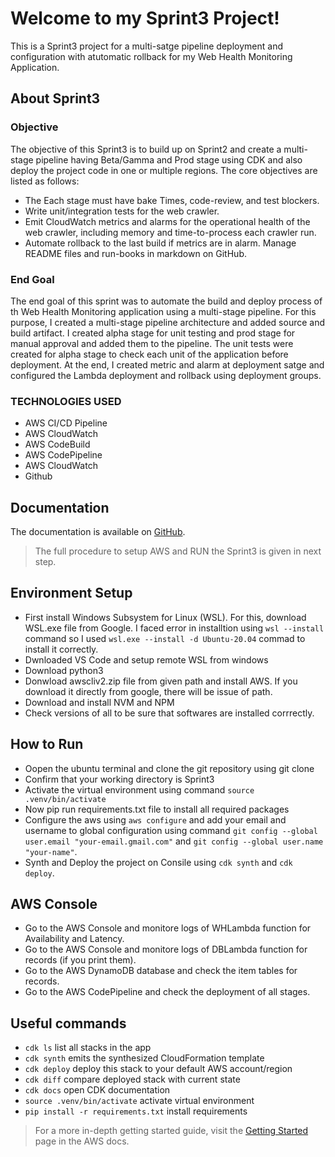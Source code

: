 
# Welcome to my Sprint3 Project!

This is a Sprint3 project for a multi-satge pipeline deployment and configuration with atutomatic rollback for my Web Health Monitoring Application.

## About Sprint3

### Objective

The objective of this Sprint3 is to build up on Sprint2 and create a multi-stage pipeline having Beta/Gamma and Prod stage using CDK and also deploy the project code in one or multiple regions. The core objectives are listed as follows:

* The Each stage must have bake Times, code-review, and test blockers.
* Write unit/integration tests for the web crawler.
* Emit CloudWatch metrics and alarms for the operational health of the web crawler, including memory and time-to-process each crawler run.
* Automate rollback to the last build if metrics are in alarm. Manage README files and run-books in markdown on GitHub.

### End Goal

The end goal of this sprint was to automate the build and deploy process of th Web Health Monitoring application using a multi-stage pipeline. For this purpose, I created a multi-stage pipeline architecture and added source and build artifact. I created alpha stage for unit testing and prod stage for manual approval and added them to the pipeline. The unit tests were created for alpha stage to check each unit of the application before deployment. At the end, I created metric and alarm at deployment satge and configured the Lambda deployment and rollback using deployment groups.

### TECHNOLOGIES USED

* AWS CI/CD Pipeline
* AWS CloudWatch
* AWS CodeBuild
* AWS CodePipeline
* AWS CloudWatch
* Github

## Documentation

The documentation is available on [GitHub](https://github.com/muhammadfaizan2022skipq/SkipQ-Documentation/blob/main/Faizan_Sprint3_Documentation.pdf).

> The full procedure to setup AWS and RUN the Sprint3 is given in next step.

## Environment Setup

* First install Windows Subsystem for Linux (WSL). For  this, download WSL.exe file from Google. I faced error in installtion using `wsl --install` command so I used `wsl.exe --install -d Ubuntu-20.04` commad to install it correctly.
* Dwnloaded VS Code and setup remote WSL from windows
* Download python3
* Donwload awscliv2.zip file from given path and install AWS. If you download it directly from google, there will be issue of path.
* Download and install NVM and NPM
* Check versions of all to be sure that softwares are installed corrrectly.

## How to Run

* Oopen the ubuntu terminal and clone the git repository using git clone 
* Confirm that your working directory is Sprint3
* Activate the virtual environment using command `source .venv/bin/activate`
* Now pip run requirements.txt file to install all required packages
* Configure the aws using `aws configure` and add your email and username to global configuration using command `git config --global user.email "your-email.gmail.com"` and `git config --global user.name "your-name"`.
* Synth and Deploy the project on Consile using `cdk synth` and `cdk deploy`.


## AWS Console

* Go to the AWS Console and monitore logs of WHLambda function for Availability and Latency.
* Go to the AWS Console and monitore logs of DBLambda function for records (if you print them).
* Go to the AWS DynamoDB database and check the item tables for records.
* Go to the AWS CodePipeline and check the deployment of all stages.

## Useful commands

 * `cdk ls`          list all stacks in the app
 * `cdk synth`       emits the synthesized CloudFormation template
 * `cdk deploy`      deploy this stack to your default AWS account/region
 * `cdk diff`        compare deployed stack with current state
 * `cdk docs`        open CDK documentation
 * `source .venv/bin/activate`        activate virtual environment
 * `pip install -r requirements.txt`  install requirements

> For a more in-depth getting started guide, visit the [Getting Started](https://docs.aws.amazon.com/codepipeline/latest/userguide/getting-started-codepipeline.html) page in the AWS docs.